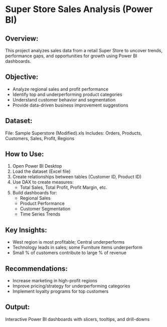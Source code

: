 
 Super Store Sales Analysis (Power BI)
=============================================

Overview:
---------
This project analyzes sales data from a retail Super Store to uncover trends, performance gaps, and opportunities for growth using Power BI dashboards.

Objective:
----------
- Analyze regional sales and profit performance
- Identify top and underperforming product categories
- Understand customer behavior and segmentation
- Provide data-driven business improvement suggestions

Dataset:
--------
File: Sample Superstore (Modified).xls
Includes: Orders, Products, Customers, Sales, Profit, Regions

How to Use:
-----------
1. Open Power BI Desktop
2. Load the dataset (Excel file)
3. Create relationships between tables (Customer ID, Product ID)
4. Use DAX to create measures:
   - Total Sales, Total Profit, Profit Margin, etc.
5. Build dashboards for:
   - Regional Sales
   - Product Performance
   - Customer Segmentation
   - Time Series Trends

Key Insights:
-------------
- West region is most profitable; Central underperforms
- Technology leads in sales; some Furniture items underperform
- Small % of customers contribute to large % of revenue

Recommendations:
----------------
- Increase marketing in high-profit regions
- Improve pricing/strategy for underperforming categories
- Implement loyalty programs for top customers

Output:
-------
Interactive Power BI dashboards with slicers, tooltips, and drill-downs


